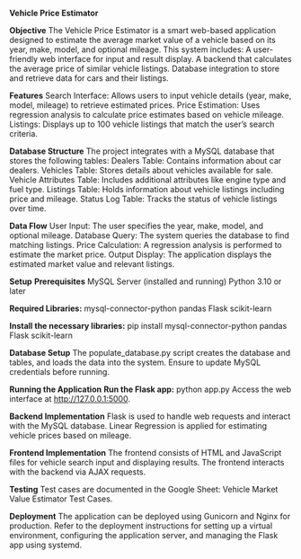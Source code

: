 **Vehicle Price Estimator**

**Objective**
The Vehicle Price Estimator is a smart web-based application designed to estimate the average market value of a vehicle based on its year, make, model, and optional mileage. This system includes:
A user-friendly web interface for input and result display.
A backend that calculates the average price of similar vehicle listings.
Database integration to store and retrieve data for cars and their listings.

**Features**
Search Interface: Allows users to input vehicle details (year, make, model, mileage) to retrieve estimated prices.
Price Estimation: Uses regression analysis to calculate price estimates based on vehicle mileage.
Listings: Displays up to 100 vehicle listings that match the user’s search criteria.

**Database Structure**
The project integrates with a MySQL database that stores the following tables:
Dealers Table: Contains information about car dealers.
Vehicles Table: Stores details about vehicles available for sale.
Vehicle Attributes Table: Includes additional attributes like engine type and fuel type.
Listings Table: Holds information about vehicle listings including price and mileage.
Status Log Table: Tracks the status of vehicle listings over time.

**Data Flow**
User Input: The user specifies the year, make, model, and optional mileage.
Database Query: The system queries the database to find matching listings.
Price Calculation: A regression analysis is performed to estimate the market price.
Output Display: The application displays the estimated market value and relevant listings.

**Setup**
**Prerequisites**
MySQL Server (installed and running)
Python 3.10 or later

**Required Libraries:**
mysql-connector-python
pandas
Flask
scikit-learn

**Install the necessary libraries:**
pip install mysql-connector-python pandas Flask scikit-learn

**Database Setup**
The populate_database.py script creates the database and tables, and loads the data into the system. Ensure to update MySQL credentials before running.

**Running the Application**
**Run the Flask app:**
python app.py
Access the web interface at http://127.0.0.1:5000.

**Backend Implementation**
Flask is used to handle web requests and interact with the MySQL database.
Linear Regression is applied for estimating vehicle prices based on mileage.

**Frontend Implementation**
The frontend consists of HTML and JavaScript files for vehicle search input and displaying results. The frontend interacts with the backend via AJAX requests.

**Testing**
Test cases are documented in the Google Sheet: Vehicle Market Value Estimator Test Cases.

**Deployment**
The application can be deployed using Gunicorn and Nginx for production. Refer to the deployment instructions for setting up a virtual environment, configuring the application server, and managing the Flask app using systemd.
